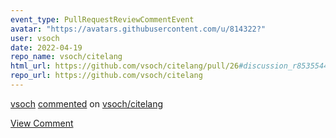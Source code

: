 ```yaml
---
event_type: PullRequestReviewCommentEvent
avatar: "https://avatars.githubusercontent.com/u/814322?"
user: vsoch
date: 2022-04-19
repo_name: vsoch/citelang
html_url: https://github.com/vsoch/citelang/pull/26#discussion_r853554450
repo_url: https://github.com/vsoch/citelang
---
```


<a href='https://github.com/vsoch' target='_blank'>vsoch</a> <a href='https://github.com/vsoch/citelang/pull/26#discussion_r853554450' target='_blank'>commented</a> on <a href='https://github.com/vsoch/citelang' target='_blank'>vsoch/citelang</a>

<a href='https://github.com/vsoch/citelang/pull/26#discussion_r853554450' target='_blank'>View Comment</a>